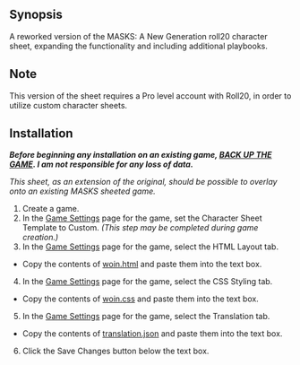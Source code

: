 ## Synopsis

A reworked version of the MASKS: A New Generation roll20 character sheet, expanding the functionality and including additional playbooks.

## Note

This version of the sheet requires a Pro level account with Roll20, in order to utilize custom character sheets.

## Installation

**_Before beginning any installation on an existing game, [BACK UP THE GAME](https://wiki.roll20.net/Game_Management#Copy_Game). I am not responsible for any loss of data._**

*This sheet, as an extension of the original, should be possible to overlay onto an existing MASKS sheeted game.*

1. Create a game.    
2. In the [Game Settings](https://wiki.roll20.net/Game_Management#Game_Settings) page for the game, set the Character Sheet Template to Custom. *(This step may be completed during game creation.)*    
3. In the [Game Settings](https://wiki.roll20.net/Game_Management#Game_Settings) page for the game, select the HTML Layout tab.    
  * Copy the contents of [woin.html](./woin.html) and paste them into the text box.    
4. In the [Game Settings](https://wiki.roll20.net/Game_Management#Game_Settings) page for the game, select the CSS Styling tab.    
  * Copy the contents of [woin.css](./woin.css) and paste them into the text box.    
5. In the [Game Settings](https://wiki.roll20.net/Game_Management#Game_Settings) page for the game, select the Translation tab.    
  * Copy the contents of [translation.json](./translation.json) and paste them into the text box.
6. Click the Save Changes button below the text box.
